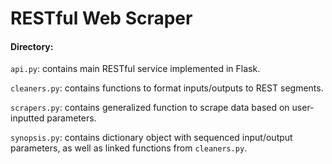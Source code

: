 # RESTful Web Scraper

#### Directory: 

`api.py`: contains main RESTful service implemented in Flask.

`cleaners.py`: contains functions to format inputs/outputs to REST segments.

`scrapers.py`: contains generalized function to scrape data based on user-inputted parameters.

`synopsis.py`: contains dictionary object with sequenced input/output parameters, as well as linked functions from `cleaners.py`.
